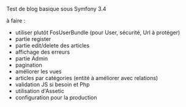 Test de blog basique sous Symfony 3.4

à faire : 
- utiliser plutôt FosUserBundle (pour User, sécurité, Url à protéger)
- partie register 
- partie edit/delete des articles
- affichage des erreurs
- partie Admin
- pagination
- améliorer les vues
- articles par catégories (entité à améliorer avec relations)
- validation JS si besoin et Php 
- utilisation d'Assetic
- configuration pour la production